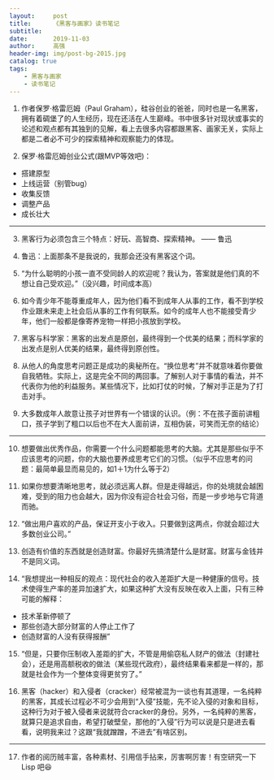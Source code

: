 ```yaml
---
layout:     post
title:      《黑客与画家》读书笔记
subtitle:   
date:       2019-11-03
author:     高强
header-img: img/post-bg-2015.jpg
catalog: true
tags:
    - 黑客与画家
    - 读书笔记
---
```


1. 作者保罗·格雷厄姆（Paul Graham），硅谷创业的爸爸，同时也是一名黑客，拥有着碉堡了的人生经历，现在还活在人生巅峰。书中很多针对现状或事实的论述和观点都有其独到的见解，看上去很多内容都跟黑客、画家无关，实际上都是二者必不可少的探索精神和观察能力的体现。


2. 保罗·格雷厄姆创业公式(跟MVP等效吧)：
* 搭建原型
* 上线运营（别管bug）
* 收集反馈
* 调整产品
* 成长壮大
---
3. 黑客行为必须包含三个特点：好玩、高智商、探索精神。 —— 鲁迅


4. 鲁迅：上面那条不是我说的，我那会还没有黑客这个词。


5. “为什么聪明的小孩一直不受同龄人的欢迎呢？我认为，答案就是他们真的不想让自己受欢迎。”（没兴趣，时间成本高）


6. 如今青少年不能尊重成年人，因为他们看不到成年人从事的工作，看不到学校作业跟未来走上社会后从事的工作有何联系。如今的成年人也不能接受青少年，他们一般都是像寄养宠物一样把小孩放到学校。


7. 黑客与科学家：黑客的出发点是原创，最终得到一个优美的结果；而科学家的出发点是别人优美的结果，最终得到原创性。


8. 从他人的角度思考问题正是成功的奥秘所在。“换位思考”并不就意味着你要做自我牺牲。实际上，这是完全不同的两回事。了解别人对于事情的看法，并不代表你为他的利益服务。某些情况下，比如打仗的时候，了解对手正是为了打击对手。


9. 大多数成年人故意让孩子对世界有一个错误的认识。（例：不在孩子面前讲粗口，孩子学到了粗口以后也不在大人面前讲，互相伪装，可笑而无奈的结论）

---
10. 想要做出优秀作品，你需要一个什么问题都能思考的大脑。尤其是那些似乎不应该思考的问题，你的大脑也要养成思考它们的习惯。（似乎不应思考的问题：最简单最显而易见的，如1＋1为什么等于2）


11. 如果你想要清晰地思考，就必须远离人群。但是走得越远，你的处境就会越困难，受到的阻力也会越大，因为你没有迎合社会习俗，而是一步步地与它背道而驰。


12. “做出用户喜欢的产品，保证开支小于收入。只要做到这两点，你就会超过大多数创业公司。”


13. 创造有价值的东西就是创造财富。你最好先搞清楚什么是财富。财富与金钱并不是同义词。


14. “我想提出一种相反的观点：现代社会的收入差距扩大是一种健康的信号。技术使得生产率的差异加速扩大，如果这种扩大没有反映在收入上面，只有三种可能的解释：
    
- 技术革新停顿了 
- 那些创造大部分财富的人停止工作了
- 创造财富的人没有获得报酬”


15. “但是，只要你压制收入差距的扩大，不管是用偷窃私人财产的做法（封建社会），还是用高额税收的做法（某些现代政府），最终结果看来都是一样的，那就是社会作为一个整体变得更贫穷了。”


16. 黑客（hacker）和入侵者（cracker）经常被混为一谈也有其道理，一名纯粹的黑客，其成长过程必不可少会用到“入侵”技能，先不论入侵的对象和目标，这种行为对于被入侵者来说就符合cracker的身份。另外，一名纯粹的黑客，就算只是追求自由，希望打破壁垒，那他的“入侵”行为可以说是只是进去看看，说明我来过？这跟“我就蹭蹭，不进去”有啥区别。

---
17. 作者的阅历贼丰富，各种素材、引用信手拈来，厉害啊厉害！有空研究一下 Lisp 吧😆

